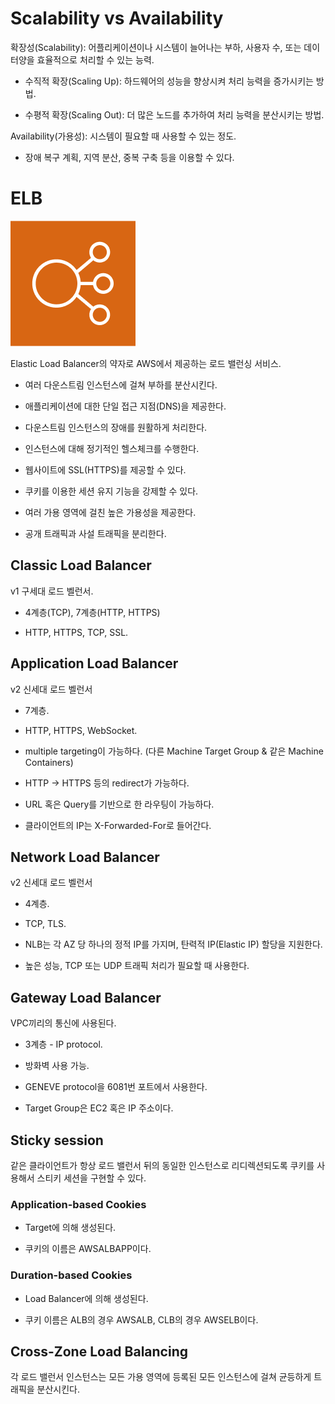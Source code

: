 # Scalability vs Availability

확장성(Scalability): 어플리케이션이나 시스템이 늘어나는 부하, 사용자 수, 또는 데이터양을 효율적으로 처리할 수 있는 능력.

- 수직적 확장(Scaling Up): 하드웨어의 성능을 향상시켜 처리 능력을 증가시키는 방법.

- 수평적 확장(Scaling Out): 더 많은 노드를 추가하여 처리 능력을 분산시키는 방법.

Availability(가용성): 시스템이 필요할 때 사용할 수 있는 정도.

- 장애 복구 계획, 지역 분산, 중복 구축 등을 이용할 수 있다.

# ELB

![ELB](../pictures/ELB.png)

Elastic Load Balancer의 약자로 AWS에서 제공하는 로드 밸런싱 서비스.

- 여러 다운스트림 인스턴스에 걸쳐 부하를 분산시킨다.

- 애플리케이션에 대한 단일 접근 지점(DNS)을 제공한다.

- 다운스트림 인스턴스의 장애를 원활하게 처리한다.

- 인스턴스에 대해 정기적인 헬스체크를 수행한다.

- 웹사이트에 SSL(HTTPS)를 제공할 수 있다.

- 쿠키를 이용한 세션 유지 기능을 강제할 수 있다.

- 여러 가용 영역에 걸친 높은 가용성을 제공한다.

- 공개 트래픽과 사설 트래픽을 분리한다.

## Classic Load Balancer

v1 구세대 로드 벨런서.

- 4계층(TCP), 7계층(HTTP, HTTPS)

- HTTP, HTTPS, TCP, SSL.

## Application Load Balancer

v2 신세대 로드 벨런서

- 7계층.

- HTTP, HTTPS, WebSocket.

- multiple targeting이 가능하다. (다른 Machine Target Group & 같은 Machine Containers)

- HTTP -> HTTPS 등의 redirect가 가능하다.

- URL 혹은 Query를 기반으로 한 라우팅이 가능하다.

- 클라이언트의 IP는 X-Forwarded-For로 들어간다.

## Network Load Balancer

v2 신세대 로드 벨런서

- 4계층.

- TCP, TLS.

- NLB는 각 AZ 당 하나의 정적 IP를 가지며, 탄력적 IP(Elastic IP) 할당을 지원한다.

- 높은 성능, TCP 또는 UDP 트래픽 처리가 필요할 때 사용한다.

## Gateway Load Balancer

VPC끼리의 통신에 사용된다.

- 3계층 - IP protocol.

- 방화벽 사용 가능.

- GENEVE protocol을 6081번 포트에서 사용한다.

- Target Group은 EC2 혹은 IP 주소이다.

## Sticky session

같은 클라이언트가 항상 로드 밸런서 뒤의 동일한 인스턴스로 리디렉션되도록 쿠키를 사용해서 스티키 세션을 구현할 수 있다.

### Application-based Cookies

- Target에 의해 생성된다.

- 쿠키의 이름은 AWSALBAPP이다.

### Duration-based Cookies

- Load Balancer에 의해 생성된다.

- 쿠키 이름은 ALB의 경우 AWSALB, CLB의 경우 AWSELB이다.

## Cross-Zone Load Balancing

각 로드 밸런서 인스턴스는 모든 가용 영역에 등록된 모든 인스턴스에 걸쳐 균등하게 트래픽을 분산시킨다.
